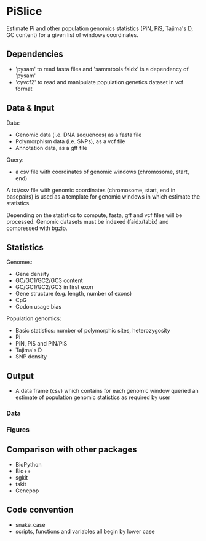 # PiSlice

Estimate Pi and other population genomics statistics (PiN, PiS, Tajima's D, GC content) for a given list of windows coordinates.

## Dependencies

* 'pysam' to read fasta files and 'sammtools faidx' is a dependency of 'pysam'
* 'cyvcf2' to read and manipulate population genetics dataset in vcf format

## Data & Input

Data:
* Genomic data (i.e. DNA sequences) as a fasta file
* Polymorphism data (i.e. SNPs), as a vcf file
* Annotation data, as a gff file

Query:
* a csv file with coordinates of genomic windows (chromosome, start, end)

A txt/csv file with genomic coordinates (chromosome, start, end in basepairs) is used as a template for genomic windows in which estimate the statistics.

Depending on the statistics to compute, fasta, gff and vcf files will be processed.
Genomic datasets must be indexed (faidx/tabix) and compressed with bgzip.

## Statistics

Genomes:
* Gene density
* GC/GC1/GC2/GC3 content
* GC/GC1/GC2/GC3 in first exon
* Gene structure (e.g. length, number of exons)
* CpG
* Codon usage bias

Population genomics:
* Basic statistics: number of polymorphic sites, heterozygosity
* Pi
* PiN, PiS and PiN/PiS
* Tajima's D
* SNP density

## Output

* A data frame (csv) which contains for each genomic window queried an estimate of population genomic statistics as required by user

### Data

### Figures

## Comparison with other packages

* BioPython
* Bio++
* sgkit
* tskit
* Genepop

## Code convention

* snake_case
* scripts, functions and variables all begin by lower case
